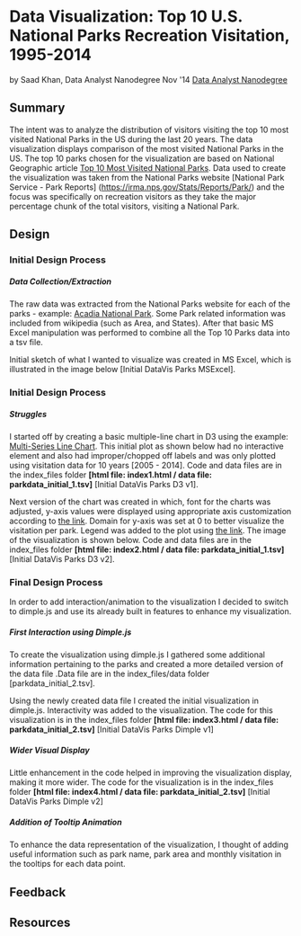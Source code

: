 # Data Visualization: Top 10 U.S. National Parks Recreation Visitation, 1995-2014
by Saad Khan, Data Analyst Nanodegree Nov '14 [Data Analyst Nanodegree](https://www.udacity.com/course/nd002)

## Summary

The intent was to analyze the distribution of visitors visiting the top 10 most visited National Parks in the US during the last 20 years. The data visualization displays comparison of the most visited National Parks in the US. The top 10 parks chosen for the visualization are based on National Geographic article [Top 10 Most Visited National Parks](http://travel.nationalgeographic.com/travel/national-parks/most-visited-parks-photos/). Data used to create the visualization was taken from the National Parks website [National Park Service - Park Reports] (https://irma.nps.gov/Stats/Reports/Park/) and the focus was specifically on recreation visitors as they take the major percentage chunk of the total visitors, visiting a National Park.

## Design

### Initial Design Process

##### Data Collection/Extraction

The raw data was extracted from the National Parks website for each of the parks - example: [Acadia National Park](https://irma.nps.gov/Stats/SSRSReports/Park%20Specific%20Reports/Recreation%20Visitors%20By%20Month%20(1979%20-%20Last%20Calendar%20Year)?Park=ACAD). Some Park related information was included from wikipedia (such as Area, and States). After that basic MS Excel manipulation was performed to combine all the Top 10 Parks data into a tsv file.

Initial sketch of what I wanted to visualize was created in MS Excel, which is illustrated in the image below [Initial DataVis Parks MSExcel].

### Initial Design Process

##### Struggles

I started off by creating a basic multiple-line chart in D3 using the example: [Multi-Series Line Chart](http://bl.ocks.org/mbostock/3884955). This initial plot as shown below had no interactive element and also had improper/chopped off labels and was only plotted using visitation data for 10 years [2005 - 2014]. Code and data files are in the index_files folder **[html file: index1.html / data file: parkdata_initial_1.tsv]** [Initial DataVis Parks D3 v1].

Next version of the chart was created in which, font for the charts was adjusted, y-axis values were displayed using appropriate axis customization according to [the link](http://curran.github.io/screencasts/introToD3/examples/viewer/#/103). Domain for y-axis was set at 0 to better visualize the visitation per park. Legend was added to the plot using [the link](http://bl.ocks.org/weiglemc/6185069). The image of the visualization is shown below. Code and data files are in the index_files folder **[html file: index2.html / data file: parkdata_initial_1.tsv]** [Initial DataVis Parks D3 v2].

### Final Design Process

In order to add interaction/animation to the visualization I decided to switch to dimple.js and use its already built in features to enhance my visualization.

##### First Interaction using Dimple.js

To create the visualization using dimple.js I gathered some additional information pertaining to the parks and created a more detailed version of the data file .Data file are in the index_files/data folder [parkdata_initial_2.tsv].

Using the newly created data file I created the initial visualization in dimple.js. Interactivity was added to the visualization. The code for this visualization is in the index_files folder **[html file: index3.html / data file: parkdata_initial_2.tsv]** [Initial DataVis Parks Dimple v1] 

##### Wider Visual Display

Little enhancement in the code helped in improving the visualization display, making it more wider. The code for the visualization is in the index_files folder **[html file: index4.html / data file: parkdata_initial_2.tsv]** [Initial DataVis Parks Dimple v2]

##### Addition of Tooltip Animation

To enhance the data representation of the visualization, I thought of adding useful information such as park name, park area and monthly visitation in the tooltips for each data point. 

## Feedback

## Resources
